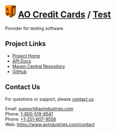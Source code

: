 # [<img src="ao-logo.png" alt="AO Logo" width="35" height="40">](https://www.aoindustries.com/) [AO Credit Cards](https://www.aoindustries.com/ao-credit-cards/) / [Test](https://www.aoindustries.com/ao-credit-cards/test/)
Provider for testing software.

## Project Links
* [Project Home](https://www.aoindustries.com/ao-credit-cards/test/)
* [API Docs](https://www.aoindustries.com/ao-credit-cards/test/apidocs/)
* [Maven Central Repository](https://search.maven.org/#search|gav|1|g:%22com.aoindustries%22%20AND%20a:%22ao-credit-cards-test%22)
* [GitHub](https://github.com/aoindustries/ao-credit-cards-test)

## Contact Us
For questions or support, please [contact us](https://www.aoindustries.com/contact):

Email: [support@aoindustries.com](mailto:support@aoindustries.com)  
Phone: [1-800-519-9541](tel:1-800-519-9541)  
Phone: [+1-251-607-9556](tel:+1-251-607-9556)  
Web: https://www.aoindustries.com/contact
